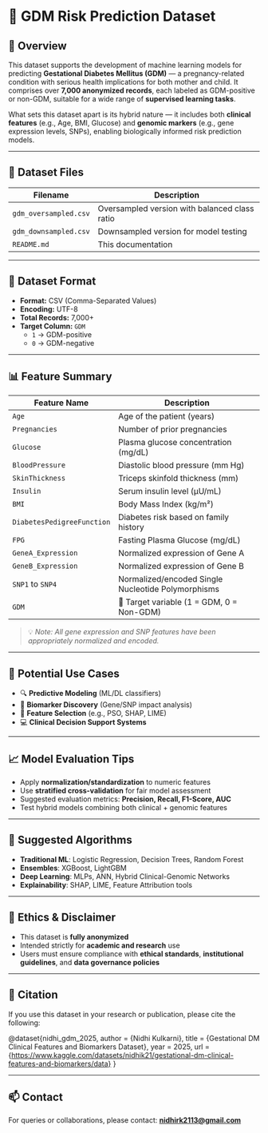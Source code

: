# 🎯 GDM Risk Prediction Dataset

## 🧬 Overview

This dataset supports the development of machine learning models for predicting **Gestational Diabetes Mellitus (GDM)** — a pregnancy-related condition with serious health implications for both mother and child. It comprises over **7,000 anonymized records**, each labeled as GDM-positive or non-GDM, suitable for a wide range of **supervised learning tasks**.

What sets this dataset apart is its hybrid nature — it includes both **clinical features** (e.g., Age, BMI, Glucose) and **genomic markers** (e.g., gene expression levels, SNPs), enabling biologically informed risk prediction models.

---

## 📂 Dataset Files

| Filename              | Description                                  |
|-----------------------|----------------------------------------------|
| `gdm_oversampled.csv` | Oversampled version with balanced class ratio |
| `gdm_downsampled.csv` | Downsampled version for model testing         |
| `README.md`           | This documentation                           |

---

## 🧾 Dataset Format

- **Format:** CSV (Comma-Separated Values)  
- **Encoding:** UTF-8  
- **Total Records:** 7,000+  
- **Target Column:** `GDM`  
  - `1` → GDM-positive  
  - `0` → GDM-negative

---

## 📊 Feature Summary

| Feature Name              | Description                                              |
|---------------------------|----------------------------------------------------------|
| `Age`                     | Age of the patient (years)                               |
| `Pregnancies`             | Number of prior pregnancies                              |
| `Glucose`                 | Plasma glucose concentration (mg/dL)                     |
| `BloodPressure`           | Diastolic blood pressure (mm Hg)                         |
| `SkinThickness`           | Triceps skinfold thickness (mm)                          |
| `Insulin`                 | Serum insulin level (μU/mL)                              |
| `BMI`                     | Body Mass Index (kg/m²)                                  |
| `DiabetesPedigreeFunction`| Diabetes risk based on family history                   |
| `FPG`                     | Fasting Plasma Glucose (mg/dL)                           |
| `GeneA_Expression`        | Normalized expression of Gene A                          |
| `GeneB_Expression`        | Normalized expression of Gene B                          |
| `SNP1` to `SNP4`          | Normalized/encoded Single Nucleotide Polymorphisms       |
| `GDM`                     | 🎯 Target variable (1 = GDM, 0 = Non-GDM)                 |

> 💡 *Note: All gene expression and SNP features have been appropriately normalized and encoded.*

---

## 🧠 Potential Use Cases

- 🔍 **Predictive Modeling** (ML/DL classifiers)
- 🧪 **Biomarker Discovery** (Gene/SNP impact analysis)
- 🧰 **Feature Selection** (e.g., PSO, SHAP, LIME)
- 💻 **Clinical Decision Support Systems**

---

## 📈 Model Evaluation Tips

- Apply **normalization/standardization** to numeric features
- Use **stratified cross-validation** for fair model assessment
- Suggested evaluation metrics: **Precision, Recall, F1-Score, AUC**
- Test hybrid models combining both clinical + genomic features

---

## 🤖 Suggested Algorithms

- **Traditional ML**: Logistic Regression, Decision Trees, Random Forest  
- **Ensembles**: XGBoost, LightGBM  
- **Deep Learning**: MLPs, ANN, Hybrid Clinical-Genomic Networks  
- **Explainability**: SHAP, LIME, Feature Attribution tools

---

## 🔐 Ethics & Disclaimer

- This dataset is **fully anonymized**  
- Intended strictly for **academic and research** use  
- Users must ensure compliance with **ethical standards**, **institutional guidelines**, and **data governance policies**

---

## 📌 Citation

If you use this dataset in your research or publication, please cite the following:

@dataset{nidhi_gdm_2025,
author = {Nidhi Kulkarni},
title = {Gestational DM Clinical Features and Biomarkers Dataset},
year = 2025,
url = {https://www.kaggle.com/datasets/nidhik21/gestational-dm-clinical-features-and-biomarkers/data}
}


---

## 📫 Contact

For queries or collaborations, please contact: **nidhirk2113@gmail.com**
